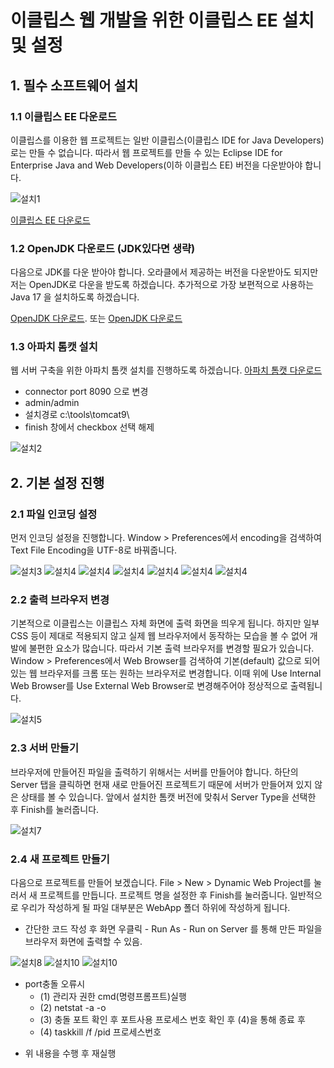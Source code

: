 # 이클립스 웹 개발을 위한 이클립스 EE 설치 및 설정

## 1. 필수 소프트웨어 설치
### 1.1 이클립스 EE 다운로드
이클립스를 이용한 웹 프로젝트는 일반 이클립스(이클립스 IDE for Java Developers)로는 만들 수 없습니다. 따라서 웹 프로젝트를 만들 수 있는 Eclipse IDE for Enterprise Java and Web Developers(이하 이클립스 EE) 버전을 다운받아야 합니다.

![설치1](https://github.com/leeapgil/study-summary/blob/master/img/setting1.PNG)

[이클립스 EE 다운로드](https://www.eclipse.org/downloads/packages/release/2021-03/r)

### 1.2 OpenJDK 다운로드 (JDK있다면 생략)

다음으로 JDK를 다운 받아야 합니다. 오라클에서 제공하는 버전을 다운받아도 되지만 저는 OpenJDK로 다운을 받도록 하겠습니다. 추가적으로 가장 보편적으로 사용하는 Java 17 을 설치하도록 하겠습니다.

[OpenJDK 다운로드](https://adoptium.net/).
또는 
[OpenJDK 다운로드](https://www.oracle.com/java/technologies/downloads/)

### 1.3 아파치 톰캣 설치

웹 서버 구축을 위한 아파치 톰캣 설치를 진행하도록 하겠습니다.
[아파치 톰캣 다운로드](https://tomcat.apache.org/download-90.cgi)

- connector port 8090 으로 변경
- admin/admin
- 설치경로 c:\tools\tomcat9\ 
- finish 창에서 checkbox 선택 해제

![설치2](https://github.com/leeapgil/study-summary/blob/master/img/setting2.PNG)

  

## 2. 기본 설정 진행

### 2.1 파일 인코딩 설정

먼저 인코딩 설정을 진행합니다. Window > Preferences에서 encoding을 검색하여 Text File Encoding을 UTF-8로 바꿔줍니다.

![설치3](https://github.com/leeapgil/study-summary/blob/master/img/setting3.PNG)
![설치4](https://github.com/leeapgil/study-summary/blob/master/img/setting4.PNG)
![설치4](https://github.com/leeapgil/study-summary/blob/master/img/setting4-1.PNG)
![설치4](https://github.com/leeapgil/study-summary/blob/master/img/setting4-2.PNG)
![설치4](https://github.com/leeapgil/study-summary/blob/master/img/setting4-3.PNG)
![설치4](https://github.com/leeapgil/study-summary/blob/master/img/setting4-4.PNG)
![설치4](https://github.com/leeapgil/study-summary/blob/master/img/setting4-5.PNG)

### 2.2 출력 브라우저 변경

기본적으로 이클립스는 이클립스 자체 화면에 출력 화면을 띄우게 됩니다. 하지만 일부 CSS 등이 제대로 적용되지 않고 실제 웹 브라우저에서 동작하는 모습을 볼 수 없어 개발에 불편한 요소가 많습니다. 따라서 기본 출력 브라우저를 변경할 필요가 있습니다. Window > Preferences에서 Web Browser를 검색하여 기본(default) 값으로 되어있는 웹 브라우저를 크롬 또는 원하는 브라우저로 변경합니다. 이때 위에 Use Internal Web Browser를 Use External Web Browser로 변경해주어야 정상적으로 출력됩니다.

![설치5](https://github.com/leeapgil/study-summary/blob/master/img/setting5.PNG)

### 2.3 서버 만들기

브라우저에 만들어진 파일을 출력하기 위해서는 서버를 만들어야 합니다. 하단의 Server 탭을 클릭하면 현재 새로 만들어진 프로젝트기 때문에 서버가 만들어져 있지 않은 상태를 볼 수 있습니다. 앞에서 설치한 톰캣 버전에 맞춰서 Server Type을 선택한 후 Finish를 눌러줍니다.

![설치7](https://github.com/leeapgil/study-summary/blob/master/img/setting7.PNG)

### 2.4 새 프로젝트 만들기

다음으로 프로젝트를 만들어 보겠습니다. File > New > Dynamic Web Project를 눌러서 새 프로젝트를 만듭니다. 프로젝트 명을 설정한 후 Finish를 눌러줍니다. 일반적으로 우리가 작성하게 될 파일 대부분은 WebApp 폴더 하위에 작성하게 됩니다.

- 간단한 코드 작성 후 화면 우클릭 - Run As - Run on Server 를 통해 만든 파일을 브라우저 화면에 출력할 수 있음.

![설치8](https://github.com/leeapgil/study-summary/blob/master/img/setting8.PNG)
![설치10](https://github.com/leeapgil/study-summary/blob/master/img/setting10.PNG)
![설치10](https://github.com/leeapgil/study-summary/blob/master/img/setting11.PNG)

- port충돌 오류시
  + (1) 관리자 권한 cmd(명령프롬프트)실행
  + (2) netstat -a -o
  + (3) 충돌 포트 확인 후 포트사용 프로세스 번호 확인 후 (4)을 통해 종료 후 
  + (4) taskkill /f /pid 프로세스번호
* 위 내용을 수행 후 재실행 





